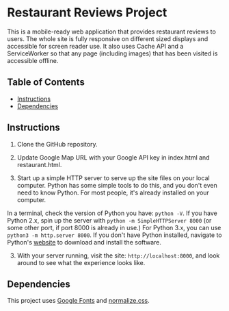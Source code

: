 # Restaurant Reviews Project

This is a mobile-ready web application that provides restaurant reviews to users. The whole site is fully responsive on different sized displays and accessible for screen reader use. It also uses Cache API and a ServiceWorker so that any page (including images) that has been visited is accessible offline.

## Table of Contents

* [Instructions](#instructions)
* [Dependencies](#dependencies)

## Instructions

1. Clone the GitHub repository.

2. Update Google Map URL with your Google API key in index.html and restaurant.html.

3. Start up a simple HTTP server to serve up the site files on your local computer. Python has some simple tools to do this, and you don't even need to know Python. For most people, it's already installed on your computer.

In a terminal, check the version of Python you have: `python -V`. If you have Python 2.x, spin up the server with `python -m SimpleHTTPServer 8000` (or some other port, if port 8000 is already in use.) For Python 3.x, you can use `python3 -m http.server 8000`. If you don't have Python installed, navigate to Python's [website](https://www.python.org/) to download and install the software.

3. With your server running, visit the site: `http://localhost:8000`, and look around to see what the experience looks like.

## Dependencies

This project uses [Google Fonts](https://fonts.google.com/) and [normalize.css](https://github.com/necolas/normalize.css).


